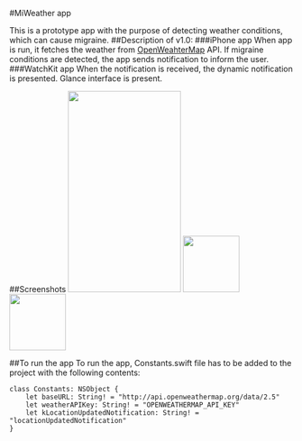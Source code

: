 #MiWeather app

This is a prototype app with the purpose of detecting weather conditions, which can cause migraine.
##Description of v1.0:
###iPhone app
When app is run, it fetches the weather from [OpenWeahterMap](http://openweathermap.org) API.
If migraine conditions are detected, the app sends notification to inform the user.
###WatchKit app
When the notification is received, the dynamic notification is presented. Glance interface is present.

##Screenshots
<img src="https://cloud.githubusercontent.com/assets/3505021/6429744/97298276-bfb4-11e4-806b-8651850cb36f.png" width="200" height="357" />
<img src="https://cloud.githubusercontent.com/assets/3505021/6429746/99bc8e84-bfb4-11e4-9b65-a2bddacc78d2.png" width="100" height="100" />
<img src="https://cloud.githubusercontent.com/assets/3505021/6429747/9c6de1a0-bfb4-11e4-811c-a55095bd53cb.png" width="100" height="100" />

##To run the app
To run the app, Constants.swift file has to be added to the project with the following contents:
```
class Constants: NSObject {
    let baseURL: String! = "http://api.openweathermap.org/data/2.5"
    let weatherAPIKey: String! = "OPENWEATHERMAP_API_KEY"
    let kLocationUpdatedNotification: String! = "locationUpdatedNotification"
}
```






